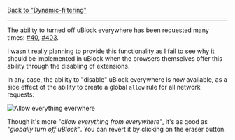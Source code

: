 [Back to "Dynamic-filtering"](https://github.com/gorhill/uBlock/wiki/Dynamic-filtering)

***

The ability to turned off uBlock everywhere has been requested many times: [#40](https://github.com/gorhill/uBlock/issues/40), [#403](https://github.com/gorhill/uBlock/issues/403).

I wasn't really planning to provide this functionality as I fail to see why it should be implemented in uBlock when the browsers themselves offer this ability through the disabling of extensions.

In any case, the ability to "disable" uBlock everywhere is now available, as a side effect of the ability to create a global `allow` rule for all network requests:

![Allow everything everwhere](https://cloud.githubusercontent.com/assets/6733770/7446377/d03b1ab4-f1ac-11e4-9a86-455a34bfca95.png)

Though it's more _"allow everything from everywhere"_, it's as good as _"globally turn off uBlock"_. You can revert it by clicking on the eraser button.